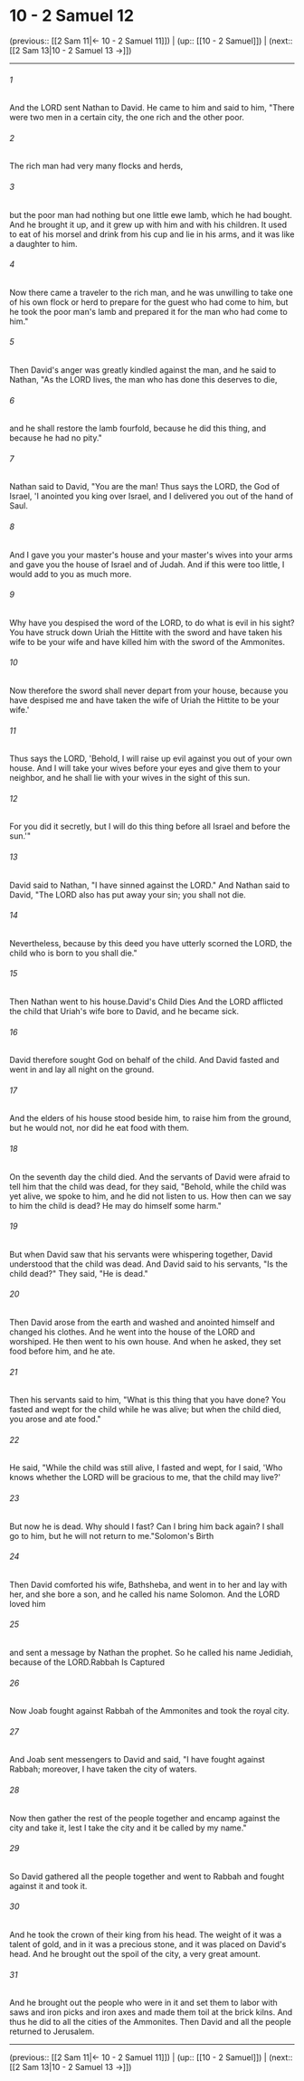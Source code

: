 # 10 - 2 Samuel 12

(previous:: [[2 Sam 11|← 10 - 2 Samuel 11]]) | (up:: [[10 - 2 Samuel]]) | (next:: [[2 Sam 13|10 - 2 Samuel 13 →]])

***


###### 1 
And the LORD sent Nathan to David. He came to him and said to him, "There were two men in a certain city, the one rich and the other poor. 

###### 2 
The rich man had very many flocks and herds, 

###### 3 
but the poor man had nothing but one little ewe lamb, which he had bought. And he brought it up, and it grew up with him and with his children. It used to eat of his morsel and drink from his cup and lie in his arms, and it was like a daughter to him. 

###### 4 
Now there came a traveler to the rich man, and he was unwilling to take one of his own flock or herd to prepare for the guest who had come to him, but he took the poor man's lamb and prepared it for the man who had come to him." 

###### 5 
Then David's anger was greatly kindled against the man, and he said to Nathan, "As the LORD lives, the man who has done this deserves to die, 

###### 6 
and he shall restore the lamb fourfold, because he did this thing, and because he had no pity." 

###### 7 
Nathan said to David, "You are the man! Thus says the LORD, the God of Israel, 'I anointed you king over Israel, and I delivered you out of the hand of Saul. 

###### 8 
And I gave you your master's house and your master's wives into your arms and gave you the house of Israel and of Judah. And if this were too little, I would add to you as much more. 

###### 9 
Why have you despised the word of the LORD, to do what is evil in his sight? You have struck down Uriah the Hittite with the sword and have taken his wife to be your wife and have killed him with the sword of the Ammonites. 

###### 10 
Now therefore the sword shall never depart from your house, because you have despised me and have taken the wife of Uriah the Hittite to be your wife.' 

###### 11 
Thus says the LORD, 'Behold, I will raise up evil against you out of your own house. And I will take your wives before your eyes and give them to your neighbor, and he shall lie with your wives in the sight of this sun. 

###### 12 
For you did it secretly, but I will do this thing before all Israel and before the sun.'" 

###### 13 
David said to Nathan, "I have sinned against the LORD." And Nathan said to David, "The LORD also has put away your sin; you shall not die. 

###### 14 
Nevertheless, because by this deed you have utterly scorned the LORD, the child who is born to you shall die." 

###### 15 
Then Nathan went to his house.David's Child Dies And the LORD afflicted the child that Uriah's wife bore to David, and he became sick. 

###### 16 
David therefore sought God on behalf of the child. And David fasted and went in and lay all night on the ground. 

###### 17 
And the elders of his house stood beside him, to raise him from the ground, but he would not, nor did he eat food with them. 

###### 18 
On the seventh day the child died. And the servants of David were afraid to tell him that the child was dead, for they said, "Behold, while the child was yet alive, we spoke to him, and he did not listen to us. How then can we say to him the child is dead? He may do himself some harm." 

###### 19 
But when David saw that his servants were whispering together, David understood that the child was dead. And David said to his servants, "Is the child dead?" They said, "He is dead." 

###### 20 
Then David arose from the earth and washed and anointed himself and changed his clothes. And he went into the house of the LORD and worshiped. He then went to his own house. And when he asked, they set food before him, and he ate. 

###### 21 
Then his servants said to him, "What is this thing that you have done? You fasted and wept for the child while he was alive; but when the child died, you arose and ate food." 

###### 22 
He said, "While the child was still alive, I fasted and wept, for I said, 'Who knows whether the LORD will be gracious to me, that the child may live?' 

###### 23 
But now he is dead. Why should I fast? Can I bring him back again? I shall go to him, but he will not return to me."Solomon's Birth 

###### 24 
Then David comforted his wife, Bathsheba, and went in to her and lay with her, and she bore a son, and he called his name Solomon. And the LORD loved him 

###### 25 
and sent a message by Nathan the prophet. So he called his name Jedidiah, because of the LORD.Rabbah Is Captured 

###### 26 
Now Joab fought against Rabbah of the Ammonites and took the royal city. 

###### 27 
And Joab sent messengers to David and said, "I have fought against Rabbah; moreover, I have taken the city of waters. 

###### 28 
Now then gather the rest of the people together and encamp against the city and take it, lest I take the city and it be called by my name." 

###### 29 
So David gathered all the people together and went to Rabbah and fought against it and took it. 

###### 30 
And he took the crown of their king from his head. The weight of it was a talent of gold, and in it was a precious stone, and it was placed on David's head. And he brought out the spoil of the city, a very great amount. 

###### 31 
And he brought out the people who were in it and set them to labor with saws and iron picks and iron axes and made them toil at the brick kilns. And thus he did to all the cities of the Ammonites. Then David and all the people returned to Jerusalem.

***

(previous:: [[2 Sam 11|← 10 - 2 Samuel 11]]) | (up:: [[10 - 2 Samuel]]) | (next:: [[2 Sam 13|10 - 2 Samuel 13 →]])
